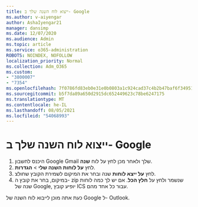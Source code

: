 ```yaml
---
title: ייצוא לוח השנה שלך ב- Google
ms.author: v-aiyengar
author: AshaIyengar21
manager: dansimp
ms.date: 12/07/2020
ms.audience: Admin
ms.topic: article
ms.service: o365-administration
ROBOTS: NOINDEX, NOFOLLOW
localization_priority: Normal
ms.collection: Adm_O365
ms.custom:
- "3800007"
- "7354"
ms.openlocfilehash: 7f0786fd83eb0e31e0b0803a1c924cad37c4b2b47baf6f3495175c8a7bd7b91d
ms.sourcegitcommit: b5f7da89a650d2915dc652449623c78be6247175
ms.translationtype: MT
ms.contentlocale: he-IL
ms.lasthandoff: 08/05/2021
ms.locfileid: "54068993"
---
```

# <a name="export-your-google-calendar"></a>ייצוא לוח השנה שלך ב- Google

1. היכנס לחשבון Google Gmail שלך ולאחר מכן לחץ על לוח **שנה**.
1. לחץ **על לוחות השנה שלי**  >  **הגדרות**.
1. לחץ **על ייצא לוחות** שנה ובחר את המיקום לשמירת הקובץ שחולצ.
1. במיקום, בחר את קובץ ה- zip שנשמר ולחץ על **חלץ הכל**.
   אם יש לך כמה לוחות שנה של Google, יופיע קובץ ICS עבור כל אחד מהם.

כעת אתה מוכן לייבוא לוח השנה של Google ל- Outlook.